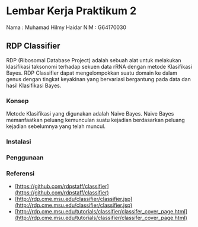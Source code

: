 # Lembar Kerja Praktikum 2

Nama : Muhamad Hilmy Haidar
NIM : G64170030

## RDP Classifier

RDP (Ribosomal Database Project) adalah sebuah alat untuk melakukan klasifikasi taksonomi terhadap sekuen data rRNA dengan metode Klasifikasi Bayes. RDP Classifier dapat mengelompokkan suatu domain ke dalam genus dengan tingkat keyakinan yang bervariasi bergantung pada data dan hasil Klasifikasi Bayes.

### Konsep

Metode Klasifikasi yang digunakan adalah Naive Bayes. Naive Bayes memanfaatkan peluang kemunculan suatu kejadian berdasarkan peluang kejadian sebelumnya yang telah muncul.

### Instalasi

### Penggunaan

### Referensi
- [https://github.com/rdpstaff/classifier](https://github.com/rdpstaff/classifier)
- [http://rdp.cme.msu.edu/classifier/classifier.jsp](http://rdp.cme.msu.edu/classifier/classifier.jsp)
- [http://rdp.cme.msu.edu/tutorials/classifier/classifer_cover_page.html](http://rdp.cme.msu.edu/tutorials/classifier/classifer_cover_page.html)